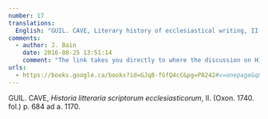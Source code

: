 ```yaml
---
number: 17
translations:
  English: "GUIL. CAVE, Literary history of ecclesiastical writing, II. (Oxford, 1740. fol.) p.684 [Hildegard mentioned] at the year 1170. [Trans. J. Bock]"
comments:
  - author: J. Bain
    date: 2016-08-25 13:51:14
    comment: "The link takes you directly to where the discussion on Hildegard begins, from the 1745 edition, which seems to have different pagination."
urls:
  - https://books.google.ca/books?id=GJq8-fGfQ4cC&pg=PA242#v=onepage&q&f=false
---
```


GUIL. CAVE, <em>Historia litteraria scriptorum ecclesiasticorum</em>, II. (Oxon. 1740. fol.) p. 684 ad a. 1170.
